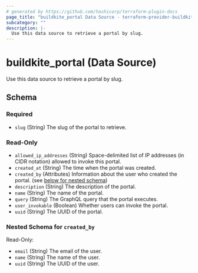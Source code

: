 ```yaml
---
# generated by https://github.com/hashicorp/terraform-plugin-docs
page_title: "buildkite_portal Data Source - terraform-provider-buildkite"
subcategory: ""
description: |-
  Use this data source to retrieve a portal by slug.
---
```


# buildkite_portal (Data Source)

Use this data source to retrieve a portal by slug.



<!-- schema generated by tfplugindocs -->
## Schema

### Required

- `slug` (String) The slug of the portal to retrieve.

### Read-Only

- `allowed_ip_addresses` (String) Space-delimited list of IP addresses (in CIDR notation) allowed to invoke this portal.
- `created_at` (String) The time when the portal was created.
- `created_by` (Attributes) Information about the user who created the portal. (see [below for nested schema](#nestedatt--created_by))
- `description` (String) The description of the portal.
- `name` (String) The name of the portal.
- `query` (String) The GraphQL query that the portal executes.
- `user_invokable` (Boolean) Whether users can invoke the portal.
- `uuid` (String) The UUID of the portal.

<a id="nestedatt--created_by"></a>
### Nested Schema for `created_by`

Read-Only:

- `email` (String) The email of the user.
- `name` (String) The name of the user.
- `uuid` (String) The UUID of the user.
